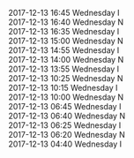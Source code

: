 2017-12-13 16:45 Wednesday  I  
2017-12-13 16:40 Wednesday  N  
2017-12-13 16:35 Wednesday  I  
2017-12-13 15:00 Wednesday  N  
2017-12-13 14:55 Wednesday  I  
2017-12-13 14:00 Wednesday  N  
2017-12-13 13:55 Wednesday  I  
2017-12-13 10:25 Wednesday  N  
2017-12-13 10:15 Wednesday  I  
2017-12-13 10:00 Wednesday  N  
2017-12-13 06:45 Wednesday  I  
2017-12-13 06:40 Wednesday  N  
2017-12-13 06:25 Wednesday  I  
2017-12-13 06:20 Wednesday  N  
2017-12-13 04:40 Wednesday  I  
